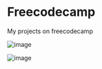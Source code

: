 # Freecodecamp
My projects on freecodecamp

![image](https://user-images.githubusercontent.com/101275024/164004257-0f39e118-ee9c-491e-b073-db4d1e2fb24a.png)


![image](https://user-images.githubusercontent.com/101275024/164186612-4205b712-62be-4145-8d89-29f76fca75e0.png)
